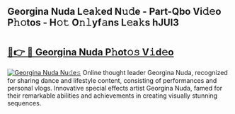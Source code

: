 ## Georgina Nuda L𝚎a𝚔ed N𝚞𝚍e - Part-Qbo Vi𝚍𝚎o P𝚑𝚘tos - H𝚘𝚝 O𝚗𝚕yf𝚊ns L𝚎a𝚔s hJUl3

# <h2><a href="http://kf9vu1.oniu.top/?m=Georgina+Nuda">🔗👉 🔴 Georgina Nuda P𝚑ot𝚘𝚜 V𝚒d𝚎o</a></h2>

[![Georgina Nuda Nu𝚍e𝚜](https://i.imgur.com/0qMVB7G.gif)](http://kf9vu1.oniu.top/?m=Georgina+Nuda)
Online thought leader Georgina Nuda, recognized for sharing dance and lifestyle content, consisting of performances and personal vlogs. Innovative special effects artist Georgina Nuda, famed for their remarkable abilities and achievements in creating visually stunning sequences.  
